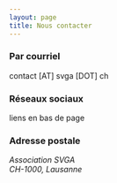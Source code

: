 ```yaml
---
layout: page
title: Nous contacter
---
```


### Par courriel
contact [AT] svga [DOT] ch

### Réseaux sociaux
liens en bas de page

### Adresse postale 
*Association SVGA  
CH-1000, Lausanne*
